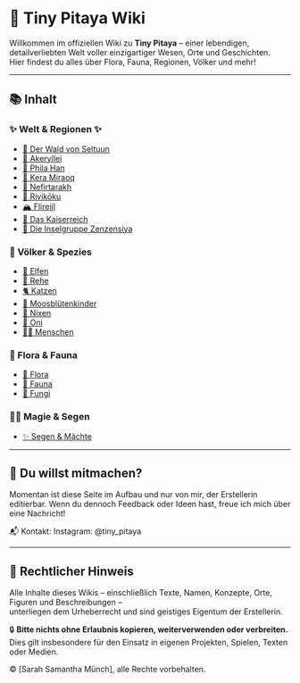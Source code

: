 # 🌱 Tiny Pitaya Wiki

Willkommen im offiziellen Wiki zu **Tiny Pitaya** – einer lebendigen, detailverliebten Welt voller einzigartiger Wesen, Orte und Geschichten.  
Hier findest du alles über Flora, Fauna, Regionen, Völker und mehr!

---

## 📚 Inhalt

### ✨ Welt & Regionen ✨

- [🍄 Der Wald von Seltuun](./waldseltuun)
- [🌷 Akeryllei](./akeryllei.md)
- [🌳 Phila Han](./phila-han.md)
- [🌵 Kera Miraoq](./kera-miraoq.md)
- [🌴 Nefirtarakh](./nefirtarakh.md)
- [🌸 Rivikōku](./rivikoku.md)
- [🏔️ Flireijl](./flireijl.md)
- [🏰 Das Kaiserreich](./kaiserreich.md)
- [🌊 Die Inselgruppe Zenzensiya](./zenzensiya.md)

### 🌸 Völker & Spezies
- [🌼 Elfen](./elfen.md)
- [🦌 Rehe](./rehe.md)
- [🐈 Katzen](./katzen.md)
- [🍄 Moosblütenkinder](./moosblutenkinder.md)
- [🌊 Nixen](./nixen.md)
- [💪 Oni](./oni.md)
- [🧑‍🌾 Menschen](./menschen.md)

### 🌿 Flora & Fauna
- [🌱 Flora](./flora.md)
- [🐸 Fauna](./fauna.md)
- [🍄 Fungi](./fungi.md)

### 🧙‍♀️ Magie & Segen
- [✨ Segen & Mächte](./maechte.md)

---

## 🔧 Du willst mitmachen?

Momentan ist diese Seite im Aufbau und nur von mir, der Erstellerin editierbar.
Wenn du dennoch Feedback oder Ideen hast, freue ich mich über eine Nachricht!

📬 Kontakt: Instagram: @tiny_pitaya

---

## 📄 Rechtlicher Hinweis

Alle Inhalte dieses Wikis – einschließlich Texte, Namen, Konzepte, Orte, Figuren und Beschreibungen –  
unterliegen dem Urheberrecht und sind geistiges Eigentum der Erstellerin.

🔒 **Bitte nichts ohne Erlaubnis kopieren, weiterverwenden oder verbreiten.**  
Dies gilt insbesondere für den Einsatz in eigenen Projekten, Spielen, Texten oder Medien.

© [Sarah Samantha Münch], alle Rechte vorbehalten.

